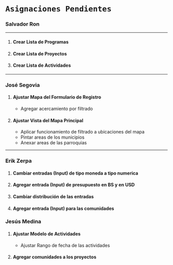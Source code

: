 # `Asignaciones Pendientes `

### Salvador Ron

---

1. #### Crear Lista de Programas
2. #### Crear Lista de Proyectos
3. #### Crear Lista de Actividades

---

### José Segovia

1. #### Ajustar Mapa del Formulario de Registro
    - Agregar acercamiento por filtrado
2. #### Ajustar Vista del Mapa Principal
    - Aplicar funcionamiento de filtrado a ubicaciones del mapa
    - Pintar areas de los municipios
    - Anexar areas de las parroquias

---
### Erik Zerpa

1. #### Cambiar entradas (Input) de tipo moneda a tipo numerica
2. #### Agregar entrada (Input) de presupuesto en BS y en USD
3. #### Cambiar distribución de las entradas
4. #### Agregar entrada (Input) para las comunidades

### Jesús Medina

1. #### Ajustar Modelo de Actividades
    - Ajustar Rango de fecha de las actividades
2. #### Agregar comunidades a los proyectos